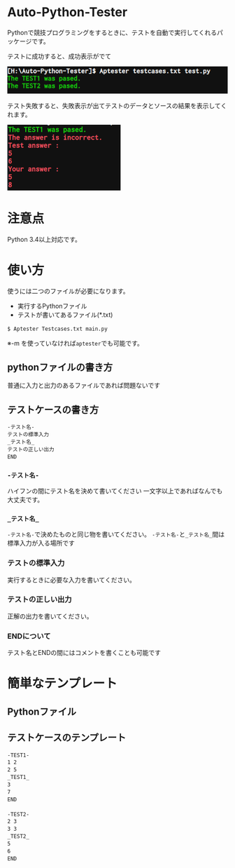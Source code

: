 # Auto-Python-Tester

Pythonで競技プログラミングをするときに、テストを自動で実行してくれるパッケージです。

テストに成功すると、成功表示がでて

![](image/README/1631254786502.png)

テスト失敗すると、失敗表示が出てテストのデータとソースの結果を表示してくれます。

![](image/README/1631255094706.png)

# 注意点
Python 3.4以上対応です。

# 使い方
使うには二つのファイルが必要になります。
- 実行するPythonファイル
- テストが書いてあるファイル(*.txt)

```bash
$ Aptester Testcases.txt main.py
```
※-m を使っていなければ`aptester`でも可能です。


## pythonファイルの書き方
普通に入力と出力のあるファイルであれば問題ないです

## テストケースの書き方
```txt
-テスト名-
テストの標準入力
_テスト名_
テストの正しい出力
END
```

### `-テスト名-`
ハイフンの間にテスト名を決めて書いてください
一文字以上であればなんでも大丈夫です。

### `_テスト名_`
`-テスト名-`で決めたものと同じ物を書いてください。
`-テスト名-`と`_テスト名_`間は標準入力が入る場所です

### テストの標準入力
実行するときに必要な入力を書いてください。

### テストの正しい出力
正解の出力を書いてください。

### ENDについて
テスト名とENDの間にはコメントを書くことも可能です

# 簡単なテンプレート
## Pythonファイル

## テストケースのテンプレート
```txt
-TEST1-
1 2
2 5
_TEST1_
3
7
END

-TEST2-
2 3
3 3
_TEST2_
5
6
END
```
